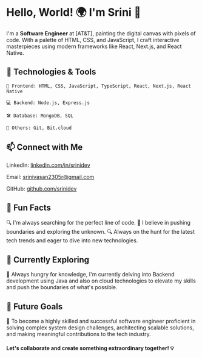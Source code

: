 <!-- 
<div align="center">
  <img src="https://your-image-url-here" alt="Banner Image">
</div>
 -->
# Hello, World! 🌍 I'm Srini 👋

I'm a **Software Engineer** at [AT&T], painting the digital canvas with pixels of code. With a palette of HTML, CSS, and JavaScript, I craft interactive masterpieces using modern frameworks like React, Next.js, and React Native.



## 🚀 Technologies & Tools

```plaintext
🎨 Frontend: HTML, CSS, JavaScript, TypeScript, React, Next.js, React Native

💻 Backend: Node.js, Express.js

🛠️ Database: MongoDB, SQL

🔧 Others: Git, Bit.cloud
```



## 📫 Connect with Me

LinkedIn: [linkedin.com/in/srinidev](https://www.linkedin.com/in/srinivasan-r-rangarajan)

Email: srinivasan2305r@gmail.com

GitHub: [github.com/srinidev](https://github.com/srinivasan-r23)




## 🌟 Fun Facts

🔍 I'm always searching for the perfect line of code.
🚀 I believe in pushing boundaries and exploring the unknown.
🔍 Always on the hunt for the latest tech trends and eager to dive into new technologies.



## 🚀 Currently Exploring

🌮 Always hungry for knowledge, I'm currently delving into Backend development using Java and also on cloud technologies to elevate my skills and push the boundaries of what's possible.



## 🎯 Future Goals

🌟 To become a highly skilled and successful software engineer proficient in solving complex system design challenges, architecting scalable solutions, and making meaningful contributions to the tech industry.



#### Let's collaborate and create something extraordinary together! 💡
